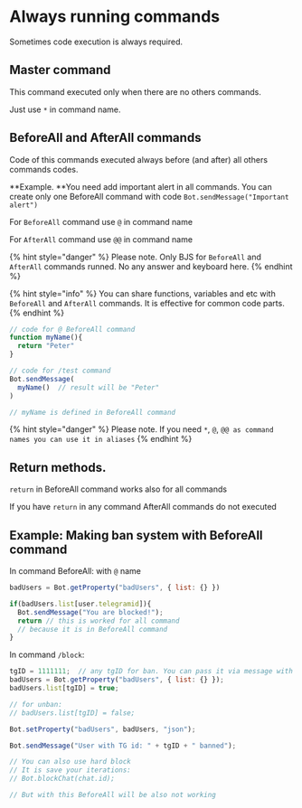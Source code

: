 # Always running commands

Sometimes code execution is always required.

## Master command

This command executed only when there are no others commands.

Just use `*` in command name. 

## BeforeAll and AfterAll commands

Code of this commands executed always before (and after) all others commands codes. 

**Example. **You need add important alert in all commands. You can create only one BeforeAll command with code `Bot.sendMessage("Important alert")`

For `BeforeAll` command use `@` in command name

For `AfterAll` command use `@@` in command name

{% hint style="danger" %}
Please note. Only BJS for `BeforeAll` and `AfterAll` commands runned. No any answer and keyboard here.
{% endhint %}

{% hint style="info" %}
You can share functions, variables and etc with `BeforeAll` and `AfterAll` commands. It is effective for common code parts.
{% endhint %}

```javascript
// code for @ BeforeAll command
function myName(){
  return "Peter"
}
```

```javascript
// code for /test command
Bot.sendMessage(
  myName()  // result will be "Peter"
)

// myName is defined in BeforeAll command
```

{% hint style="danger" %}
Please note. If you need `*`, `@`, `@@ as command names you can use it in aliases`
{% endhint %}

## Return methods.

`return` in BeforeAll command works also for all commands

If you have `return` in any command AfterAll commands do not executed

## Example: Making ban system with BeforeAll command

In command BeforeAll: with `@` name

```javascript
badUsers = Bot.getProperty("badUsers", { list: {} })

if(badUsers.list[user.telegramid]){
  Bot.sendMessage("You are blocked!");
  return // this is worked for all command
  // because it is in BeforeAll command
}
```

In command `/block`:

```javascript
tgID = 1111111;  // any tgID for ban. You can pass it via message with wait for reply
badUsers = Bot.getProperty("badUsers", { list: {} });
badUsers.list[tgID] = true;

// for unban:
// badUsers.list[tgID] = false;

Bot.setProperty("badUsers", badUsers, "json");

Bot.sendMessage("User with TG id: " + tgID + " banned");

// You can also use hard block
// It is save your iterations:
// Bot.blockChat(chat.id);

// But with this BeforeAll will be also not working
```

